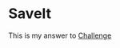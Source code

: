# SaveIt

This is my answer to [Challenge](https://www.hackingwithswift.com/guide/ios-swiftui/6/3/challenge)
